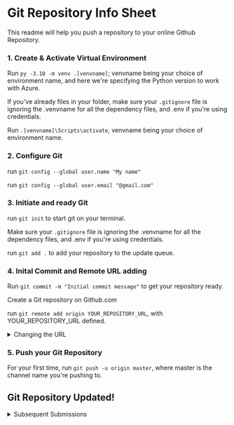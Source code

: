 # Git Repository Info Sheet

This readme will help you push a repository to your online Github Repository.

### 1. Create & Activate Virtual Environment

Run `py -3.10 -m venv .[venvname]`; venvname being your choice of environment name, and here we're specifying the Python version to work with Azure.

If you've already files in your folder, make sure your `.gitignore` file is ignoring the .venvname for all the dependency files, and .env if you're using credentials.

Run `.[venvname]\Scripts\activate`, venvname being your choice of environment name.

### 2. Configure Git

run `git config --global user.name "My name"`

run `git config --global user.email "@gmail.com"`

### 3. Initiate and ready Git

run `git init` to start git on your terminal.

Make sure your `.gitignore` file is ignoring the .venvname for all the dependency files, and .env if you're using credentials.

run `git add .` to add your repository to the update queue.

### 4. Inital Commit and Remote URL adding

Run `git commit -m "Initial commit message"` to get your repository ready.

Create a Git repository on Github.com

run `git remote add origin YOUR_REPOSITORY_URL`, with YOUR_REPOSITORY_URL defined.

<details markdown="1">
  <summary>Changing the URL</summary>
  run `git remote set-url origin YOUR_REPOSITORY_URL` if you want to change the URL.
</details>

### 5. Push your Git Repository

For your first time, run `git push -u origin master`, where master is the channel name you're pushing to.

## Git Repository Updated!

<details markdown="1">
  <summary>Subsequent Submissions</summary>
  
If you've not restarted you virtual environment:

Run `python -m venv .[venvname]`; venvname being your choice of environment name.

Run `.[venvname]\Scripts\activate`, venvname being your choice of environment name to activate it.

With your virtual environment running:

run `git init`

run `git add .`

run `git commit -m "Message to document changes made"`

run `git push -u origin master` to push the first time of the session.

run `git push` subsequently.

Or run `git push origin master --force` if you want to overwrite the remote repository completely.
</details>
